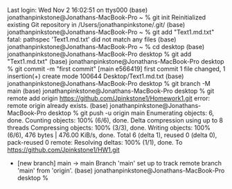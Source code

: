 Last login: Wed Nov  2 16:02:51 on ttys000
(base) jonathanpinkstone@Jonathans-MacBook-Pro ~ % git init
Reinitialized existing Git repository in /Users/jonathanpinkstone/.git/
(base) jonathanpinkstone@Jonathans-MacBook-Pro ~ % git add "Text1.md.txt"
fatal: pathspec 'Text1.md.txt' did not match any files
(base) jonathanpinkstone@Jonathans-MacBook-Pro ~ % cd desktop
(base) jonathanpinkstone@Jonathans-MacBook-Pro desktop % git add "Text1.md.txt"
(base) jonathanpinkstone@Jonathans-MacBook-Pro desktop % git commit -m "first commit"
[main e566419] first commit
 1 file changed, 1 insertion(+)
 create mode 100644 Desktop/Text1.md.txt
(base) jonathanpinkstone@Jonathans-MacBook-Pro desktop % git branch -M main
(base) jonathanpinkstone@Jonathans-MacBook-Pro desktop % git remote add origin https://github.com/Jpinkstone1/Homework1.git
error: remote origin already exists.
(base) jonathanpinkstone@Jonathans-MacBook-Pro desktop % git push -u origin main 
Enumerating objects: 6, done.
Counting objects: 100% (6/6), done.
Delta compression using up to 8 threads
Compressing objects: 100% (3/3), done.
Writing objects: 100% (6/6), 476 bytes | 476.00 KiB/s, done.
Total 6 (delta 1), reused 0 (delta 0), pack-reused 0
remote: Resolving deltas: 100% (1/1), done.
To https://github.com/Jpinkstone1/HW1.git
 * [new branch]      main -> main
Branch 'main' set up to track remote branch 'main' from 'origin'.
(base) jonathanpinkstone@Jonathans-MacBook-Pro desktop % 
